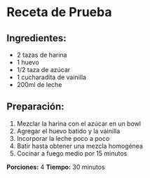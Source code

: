 # Receta de Prueba

## Ingredientes:
- 2 tazas de harina
- 1 huevo
- 1/2 taza de azúcar
- 1 cucharadita de vainilla
- 200ml de leche

## Preparación:
1. Mezclar la harina con el azúcar en un bowl
2. Agregar el huevo batido y la vainilla
3. Incorporar la leche poco a poco
4. Batir hasta obtener una mezcla homogénea
5. Cocinar a fuego medio por 15 minutos

**Porciones:** 4
**Tiempo:** 30 minutos